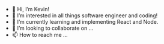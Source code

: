- 👋 Hi, I’m Kevin!
- 👀 I’m interested in all things software engineer and coding!
- 🌱 I’m currently learning and implementing React and Node.
- 💞️ I’m looking to collaborate on ...
- 📫 How to reach me ...

<!---
kd1726/kd1726 is a ✨ special ✨ repository because its `README.md` (this file) appears on your GitHub profile.
You can click the Preview link to take a look at your changes.
--->
